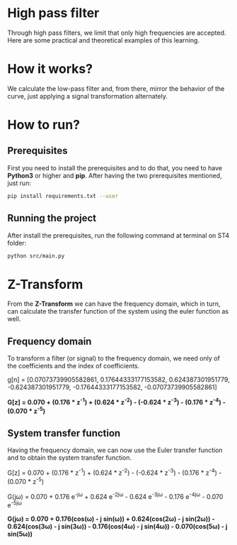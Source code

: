 # High pass filter
Through high pass filters, we limit that only high frequencies are accepted. Here are some practical and theoretical examples of this learning.
# How it works?
We calculate the low-pass filter and, from there, mirror the behavior of the curve, just applying a signal transformation alternately.

# How to run?

## Prerequisites
First you need to install the prerequisites and to do that, you need to have **Python3** or higher and **pip**.
After having the two prerequisites mentioned, just run:
```bash
pip install requirements.txt --user
```

## Running the project
After install the prerequisites, run the following command at terminal on ST4 folder:
```bash
python src/main.py
```

# Z-Transform
From the **Z-Transform** we can have the frequency domain, which in turn, can calculate the transfer function of the system using the euler function as well.

## Frequency domain
To transform a filter (or signal) to the frequency domain, we need only of the coefficients and the index of coefficients.

g[n] = [0.07073739905582861, 0.17644333177153582, 0.624387301951779, -0.624387301951779, -0.17644333177153582, -0.07073739905582861]

**G[z] = 0.070 + (0.176 * z<sup>-1</sup>) + (0.624 * z<sup>-2</sup>) - (-0.624 * z<sup>-3</sup>) - (0.176 * z<sup>-4</sup>) - (0.070 * z<sup>-5</sup>)**

## System transfer function
Having the frequency domain, we can now use the Euler transfer function and to obtain the system transfer function.

G[z] = 0.070 + (0.176 * z<sup>-1</sup>) + (0.624 * z<sup>-2</sup>) - (-0.624 * z<sup>-3</sup>) - (0.176 * z<sup>-4</sup>) - (0.070 * z<sup>-5</sup>)

G(j&omega;) = 0.070 + 0.176 e<sup>-j&omega;</sup> + 0.624 e<sup>-2j&omega;</sup> - 0.624 e<sup>-3j&omega;</sup> - 0.176 e<sup>-4j&omega;</sup> - 0.070 e<sup>-5j&omega;</sup>

**G(j&omega;) = 0.070 + 0.176(cos(&omega;) - j sin(&omega;)) + 0.624(cos(2&omega;) - j sin(2&omega;)) - 0.624(cos(3&omega;) - j sin(3&omega;)) - 0.176(cos(4&omega;) - j sin(4&omega;)) - 0.070(cos(5&omega;) - j sin(5&omega;))**